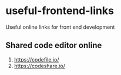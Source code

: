 # useful-frontend-links
Useful online links for front end development

## Shared code editor online
1. https://codefile.io/
2. https://codeshare.io/
